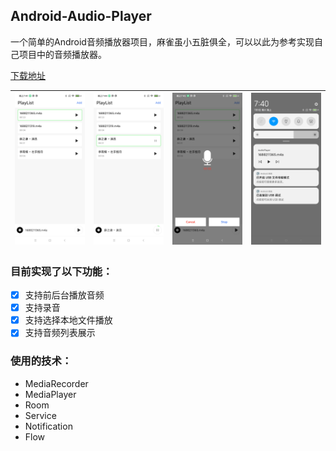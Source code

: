## Android-Audio-Player

一个简单的Android音频播放器项目，麻雀虽小五脏俱全，可以以此为参考实现自己项目中的音频播放器。

[下载地址](https://github.com/zrheasy/Android-Audio-Player/releases/download/v1.0.0/audio-player.aar)

| ![首页](assets/Home.png) | ![播放状态](assets/Play.png) | ![录音页面](assets/Record.png) | ![通知栏](assets/Notification.png) |
|-------------------------| ----------- |----------------------------| ----------- |

### 目前实现了以下功能：

- [x] 支持前后台播放音频
- [x] 支持录音
- [x] 支持选择本地文件播放
- [x] 支持音频列表展示

### 使用的技术：

- MediaRecorder
- MediaPlayer
- Room
- Service
- Notification
- Flow
